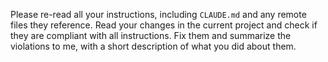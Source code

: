 Please re-read all your instructions, including `CLAUDE.md` and any remote files they reference. Read your changes in the current project and check if they are compliant with all instructions. Fix them and summarize the violations to me, with a short description of what you did about them.
